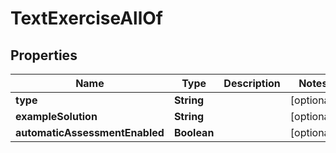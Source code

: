 

# TextExerciseAllOf


## Properties

| Name | Type | Description | Notes |
|------------ | ------------- | ------------- | -------------|
|**type** | **String** |  |  [optional] |
|**exampleSolution** | **String** |  |  [optional] |
|**automaticAssessmentEnabled** | **Boolean** |  |  [optional] |



